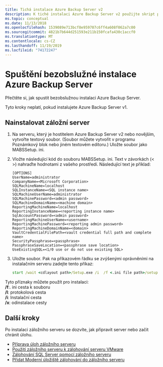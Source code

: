 ```yaml
---
title: Tichá instalace Azure Backup Server v2
description: K tiché instalaci Azure Backup Server v2 použijte skript prostředí PowerShell. Tento typ instalace se také označuje jako bezobslužná instalace.
ms.topic: conceptual
ms.date: 11/13/2018
ms.openlocfilehash: 1539089e713bcf8e959707c6ff4a608f062a7c00
ms.sourcegitcommit: 4821b7b644d251593e211b150fcafa430c1accf0
ms.translationtype: MT
ms.contentlocale: cs-CZ
ms.lasthandoff: 11/19/2019
ms.locfileid: "74172247"
---
```

# <a name="run-an-unattended-installation-of-azure-backup-server"></a>Spuštění bezobslužné instalace Azure Backup Server

Přečtěte si, jak spustit bezobslužnou instalaci Azure Backup Server.

Tyto kroky neplatí, pokud instalujete Azure Backup Server v1.

## <a name="install-backup-server"></a>Nainstalovat záložní server

1. Na serveru, který je hostitelem Azure Backup Server v2 nebo novějším, vytvořte textový soubor. (Soubor můžete vytvořit v programu Poznámkový blok nebo jiném textovém editoru.) Uložte soubor jako MABSSetup. ini.

2. Vložte následující kód do souboru MABSSetup. ini. Text v závorkách (\< \>) nahraďte hodnotami z vašeho prostředí. Následující text je příklad:

   ```text
   [OPTIONS]
   UserName=administrator
   CompanyName=<Microsoft Corporation>
   SQLMachineName=localhost
   SQLInstanceName=<SQL instance name>
   SQLMachineUserName=administrator
   SQLMachinePassword=<admin password>
   SQLMachineDomainName=<machine domain>
   ReportingMachineName=localhost
   ReportingInstanceName=<reporting instance name>
   SqlAccountPassword=<admin password>
   ReportingMachineUserName=<username>
   ReportingMachinePassword=<reporting admin password>
   ReportingMachineDomainName=<domain>
   VaultCredentialFilePath=<vault credential full path and complete name>
   SecurityPassphrase=<passphrase>
   PassphraseSaveLocation=<passphrase save location>
   UseExistingSQL=<1/0 use or do not use existing SQL>
   ```

3. Uložte soubor. Pak na příkazovém řádku se zvýšenými oprávněními na instalačním serveru zadejte tento příkaz:

   ```cmd
   start /wait <cdlayout path>/Setup.exe /i  /f <.ini file path>/setup.ini /L <log path>/setup.log
   ```

Tyto příznaky můžete použít pro instalaci:</br>
**/f**:. ini cesta k souboru</br>
**/l**: protokolová cesta</br>
**/i**: Instalační cesta</br>
**/x**: odinstalace cesty</br>

## <a name="next-steps"></a>Další kroky

Po instalaci záložního serveru se dozvíte, jak připravit server nebo začít chránit úlohu.

- [Příprava úloh záložního serveru](backup-azure-microsoft-azure-backup.md)
- [Použití záložního serveru k zálohování serveru VMware](backup-azure-backup-server-vmware.md)
- [Zálohování SQL Server pomocí záložního serveru](backup-azure-sql-mabs.md)
- [Přidat Moderní úložiště zálohování do záložního serveru](backup-mabs-add-storage.md)
